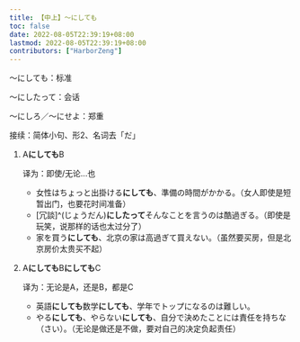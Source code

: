 ```yaml
---
title: 【中上】～にしても
toc: false
date: 2022-08-05T22:39:19+08:00
lastmod: 2022-08-05T22:39:19+08:00
contributors: ["HarborZeng"]
---
```


～にしても：标准

～にしたって：会话

～にしろ／～にせよ：郑重

接续：简体小句、形2、名词去「だ」

1. A**にしても**B

   译为：即使/无论...也

   - 女性はちょっと出掛ける**にしても**、準備の時間がかかる。（女人即使是短暂出门，也要花时间准备）
   - [冗談]^(じょうだん)**にしたって**そんなことを言うのは酷過ぎる。（即使是玩笑，说那样的话也太过分了）
   - 家を買う**にしても**、北京の家は高過ぎて買えない。（虽然要买房，但是北京房价太贵买不起）

2. A**にしても**B**にしても**C

   译为：无论是A，还是B，都是C

   - 英語**にしても**数学**にしても**、学年でトップになるのは難しい。
   - やる**にしても**、やらない**にしても**、自分で決めたことには責任を持ちな（さい）。（无论是做还是不做，要对自己的决定负起责任）

